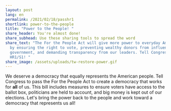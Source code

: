 ```yaml
---
layout: post
lang: en
permalink: /2021/02/18/passhr1
shortlink: power-to-the-people
title: "Power to the People! "
share_header: You're almost done!
share_subhead: Use these sharing tools to spread the word
share_text: "The For the People Act will give more power to everyday Americans
  by ensuring the right to vote, preventing wealthy donors from influencing our
  government, and demanding transparency from our leaders. Tell Congress to pass
  HR1/S1! "
share_image: /assets/uploads/tw-restore-power.gif
---
```

We deserve a democracy that equally represents the American people. Tell Congress to pass the For the People Act to create a democracy that works for **all** of us. This bill includes measures to ensure voters have access to the ballot box, politicians are held to account, and big money is kept out of our elections. Let's bring the power back to the people and work toward a democracy that represents us all!